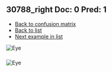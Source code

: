 ## 30788_right Doc: 0 Pred: 1
- [Back to confusion matrix](https://github.com/juliandewit/kaggle_retinopathy/blob/master/matrix.md)
- [Back to list](https://github.com/juliandewit/kaggle_retinopathy/blob/master/lists/01/list.md)
- [Next example in list](https://github.com/juliandewit/kaggle_retinopathy/blob/master/lists/01/30/30875_left.md)

![Eye](https://retinopaty.blob.core.windows.net/size1024/30788_right_0.jpeg)

### 

![Eye]()
